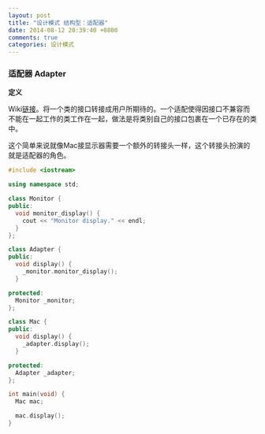 ```yaml
---
layout: post
title: "设计模式 结构型：适配器"
date: 2014-08-12 20:39:40 +0800
comments: true
categories: 设计模式
---
```

### 适配器 Adapter
**定义**

Wiki[链接][1]。将一个类的接口转接成用户所期待的。一个适配使得因接口不兼容而不能在一起工作的类工作在一起，做法是将类别自己的接口包裹在一个已存在的类中。

<!--more-->
这个简单来说就像Mac接显示器需要一个额外的转接头一样，这个转接头扮演的就是适配器的角色。

```cpp
#include <iostream>

using namespace std;

class Monitor {
public:
  void monitor_display() {
    cout << "Monitor display." << endl;  
  }
};

class Adapter {
public:
  void display() {
    _monitor.monitor_display();
  }

protected:
  Monitor _monitor;
};

class Mac {
public:
  void display() {
    _adapter.display();
  }

protected:
  Adapter _adapter;
};

int main(void) {
  Mac mac;

  mac.display();
}
```

[1]: http://zh.wikipedia.org/wiki/%E9%80%82%E9%85%8D%E5%99%A8%E6%A8%A1%E5%BC%8F
